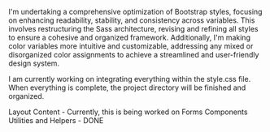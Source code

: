 I'm undertaking a comprehensive optimization of Bootstrap styles, focusing on enhancing readability, stability, and consistency across variables. This involves restructuring the Sass architecture, revising and refining all styles to ensure a cohesive and organized framework. Additionally, I'm making color variables more intuitive and customizable, addressing any mixed or disorganized color assignments to achieve a streamlined and user-friendly design system.

I am currently working on integrating everything within the style.css file. When everything is complete, the project directory will be finished and organized.

Layout
Content - Currently, this is being worked on
Forms
Components
Utilities and Helpers - DONE
